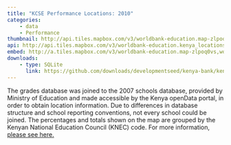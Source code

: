 ```yaml
---
title: "KCSE Performance Locations: 2010"
categories: 
    - data
    - Performance
thumbnail: http://api.tiles.mapbox.com/v3/worldbank-education.map-zlpoq0vs,worldbank-education.kenya_locations_sec_exam_2010/7/77/63.png128
api: http://api.tiles.mapbox.com/v3/worldbank-education.kenya_locations_sec_exam_2010.jsonp
embed: http://a.tiles.mapbox.com/v3/worldbank-education.map-zlpoq0vs,worldbank-education.kenya_locations_sec_exam_2010.html#6/-0.1318/37.0899
downloads:
    - type: SQLite
      link: https://github.com/downloads/developmentseed/kenya-bank/kenya_knec_scores.sqlite
---
```

<p>The grades database was joined to the 2007 schools database, provided by Ministry of Education and made accessible by the Kenya openData portal, in order to obtain location information. Due to differences in database structure and school reporting conventions, not every school could be joined. The percentages and totals shown on the map are grouped by the Kenyan National Education Council (KNEC) code. For more information, <a href="https://gist.github.com/7a2999057bdf51fecf7b">please see here.</a></p>